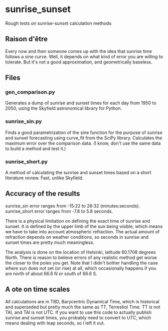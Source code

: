 # sunrise_sunset
Rough tests on sunrise-sunset calculation methods

## Raison d'être

Every now and then someone comes up with the idea that sunrise time follows a sine curve. Well, it depends on what kind of error you are willing to tolerate. But it's not a good approximation, and geometrically baseless.

## Files

### gen_comparison.py

Generates a dump of sunrise and sunset times for each day from 1950 to 2050, using the Skyfield astronomical library for Python.

### sunrise_sin.py

Finds a good parametrization of the sine function for the purpose of sunrise and sunset forecasting using curve_fit from the SciPy library. Calculates the maximum error over the comparison data. (I know, don't use the same data to build a method and test it.)

### sunrise_short.py

A method of calculating the sunrise and sunset times based on a short literature review. Fast, unlike Skyfield.

## Accuracy of the results

sunrise_sin error ranges from -15:22 to 26:32 (minutes:seconds). sunrise_short error ranges from -7.8 to 5.8 seconds.

There is a physical limitation on defining the exact time of sunrise and sunset. It is defined by the upper limb of the sun being visible, which means we have to take into account atmospheric refraction. The actual amount of refraction depends on weather conditions, so seconds in sunrise and sunset times are pretty much meaningless.

The analysis is done on the location of Helsinki, latitude 60.1708 degrees North. There is reason to believe errors of any realistic method get worse the closer to the poles you get. Note that I didn't bother handling the case where sun does not set (or rise) at all, which occasionally happens if you are north of about 66.6 N or south of 66.6 S.

## A ote on time scales

All calculations are in TBD, Barycentric Dynamical Time, which is historical and superseded but pretty much the same as TT, Terrestiol Time. TT is not TAI, and TAI is not UTC. If you want to use this code to actually publish sunrise and sunset times, you probably need to convert to UTC, which means dealing with leap seconds, so I left it out.
